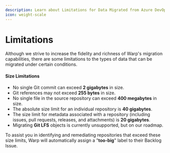 ```yaml
---
description: Learn about Limitations for Data Migrated from Azure DevOps Services
icon: weight-scale
---
```


# Limitations

Although we strive to increase the fidelity and richness of Warp's migration capabilities, there are some limitations to the types of data that can be migrated under certain conditions.

#### Size Limitations

* No single Git commit can exceed **2 gigabytes** in size.
* Git references may not exceed **255 bytes** in size.
* No single file in the source repository can exceed **400 megabytes** in size.
* The absolute size limit for an individual repository is **40 gigabytes**.
* The size limit for metadata associated with a repository (including issues, pull requests, releases, and attachments) is **20 gigabytes**.
* Migrating **Git LFS** objects is currently unsupported, but on our roadmap.

To assist you in identifying and remediating repositories that exceed these size limits, Warp will automatically assign a "**too-big**" label to their Backlog Issue.&#x20;

